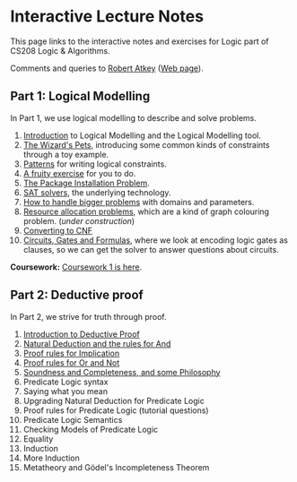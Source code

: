 # Interactive Lecture Notes

This page links to the interactive notes and exercises for Logic part of CS208 Logic & Algorithms.

Comments and queries to [Robert Atkey](mailto:robert.atkey@strath.ac.uk) ([Web page](https://bentnib.org)).

## Part 1: Logical Modelling

In Part 1, we use logical modelling to describe and solve problems.

1. [Introduction](logical-modelling-intro.html) to Logical Modelling and the Logical Modelling tool.
2. [The Wizard's Pets](wizards-pets.html), introducing some common kinds of constraints through a toy example.
3. [Patterns](patterns.html) for writing logical constraints.
4. [A fruity exercise](fruit-exercise.html) for you to do.
5. [The Package Installation Problem](packages.html).
6. [SAT solvers](sat.html), the underlying technology.
7. [How to handle bigger problems](domains-and-parameters.html) with domains and parameters.
8. [Resource allocation problems](resource-alloc.html), which are a kind of graph colouring problem. (*under construction*)
9. [Converting to CNF](converting-to-cnf.html)
10. [Circuits, Gates and Formulas](circuits.html), where we look at encoding logic gates as clauses, so we can get the solver to answer questions about circuits.

**Coursework:** [Coursework 1 is here](coursework1.html).

## Part 2: Deductive proof

In Part 2, we strive for truth through proof.

1. [Introduction to Deductive Proof](proof-intro.html)
2. [Natural Deduction and the rules for And](natural-deduction-intro.html)
3. [Proof rules for Implication](proof-implication.html)
4. [Proof rules for Or and Not](proof-or.html)
5. [Soundness and Completeness, and some Philosophy](sound-complete-meaning.html)
6. Predicate Logic syntax
7. Saying what you mean
8. Upgrading Natural Deduction for Predicate Logic
9. Proof rules for Predicate Logic (tutorial questions)
10. Predicate Logic Semantics
11. Checking Models of Predicate Logic
12. Equality
13. Induction
14. More Induction
15. Metatheory and Gödel's Incompleteness Theorem
